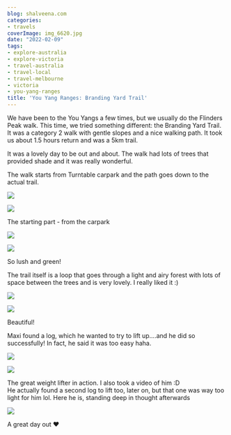 ```yaml
---
blog: shalveena.com
categories:
- travels
coverImage: img_6620.jpg
date: "2022-02-09"
tags:
- explore-australia
- explore-victoria
- travel-australia
- travel-local
- travel-melbourne
- victoria
- you-yang-ranges
title: 'You Yang Ranges: Branding Yard Trail'
---
```


We have been to the You Yangs a few times, but we usually do the Flinders Peak walk. This time, we tried something different: the Branding Yard Trail. It was a category 2 walk with gentle slopes and a nice walking path. It took us about 1.5 hours return and was a 5km trail.

It was a lovely day to be out and about. The walk had lots of trees that provided shade and it was really wonderful.

The walk starts from Turntable carpark and the path goes down to the actual trail.

![](https://shalveena.files.wordpress.com/2022/02/img_6618.jpg?w=750)

![](https://shalveena.files.wordpress.com/2022/02/img_6620.jpg?w=750)

The starting part - from the carpark

![](https://shalveena.files.wordpress.com/2022/02/img_6617.jpg?w=750)

![](https://shalveena.files.wordpress.com/2022/02/img_6623.jpg?w=750)

So lush and green!

The trail itself is a loop that goes through a light and airy forest with lots of space between the trees and is very lovely. I really liked it :)

![](https://shalveena.files.wordpress.com/2022/02/img_6642.jpg?w=768)

![](https://shalveena.files.wordpress.com/2022/02/img_6645.jpg?w=750)

Beautiful!

Maxi found a log, which he wanted to try to lift up....and he did so successfully! In fact, he said it was too easy haha.

![](https://shalveena.files.wordpress.com/2022/02/img_6632.jpg?w=750)

![](https://shalveena.files.wordpress.com/2022/02/img_6638.jpg?w=750)

The great weight lifter in action. I also took a video of him :D  
He actually found a second log to lift too, later on, but that one was way too light for him lol. Here he is, standing deep in thought afterwards

![](https://shalveena.files.wordpress.com/2022/02/img_6629.jpg?w=768)

A great day out ❤️
